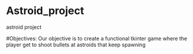 # Astroid_project
astroid project


 #Objectives:
 Our objective is to create a functional tkinter game where the player get to shoot bullets at astroids that keep spawning
